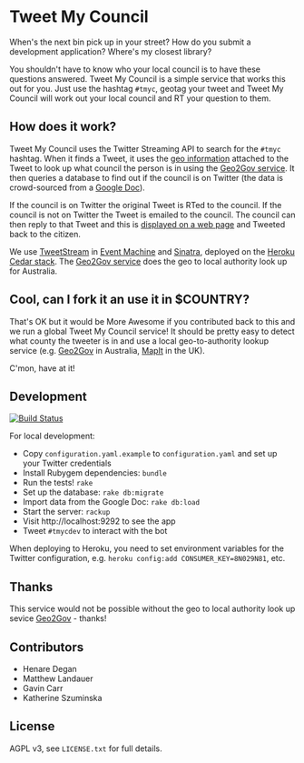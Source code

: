 Tweet My Council
================

When's the next bin pick up in your street? How do you submit a development application? Where's my closest library?

You shouldn't have to know who your local council is to have these questions answered. Tweet My Council is a simple service that works this out for you. Just use the hashtag `#tmyc`, geotag your tweet and Tweet My Council will work out your local council and RT your question to them.

How does it work?
-----------------

Tweet My Council uses the Twitter Streaming API to search for the `#tmyc` hashtag. When it finds a Tweet, it uses the [geo information](http://blog.twitter.com/2009/11/think-globally-tweet-locally.html) attached to the Tweet to look up what council the person is in using the [Geo2Gov service](http://www.geo2gov.com/). It then queries a database to find out if the council is on Twitter (the data is crowd-sourced from a [Google Doc](https://docs.google.com/spreadsheet/ccc?key=0AppM8FtCInYXdGxRZGpCY0t6eDV5aFNwSEFPWnJqV3c&hl=en_GB#gid=0)).

If the council is on Twitter the original Tweet is RTed to the council. If the council is not on Twitter the Tweet is emailed to the council. The council can then reply to that Tweet and this is [displayed on a web page](http://tweetmycouncil.herokuapp.com/emails) and Tweeted back to the citizen.

We use [TweetStream](https://github.com/intridea/tweetstream) in [Event Machine](https://github.com/eventmachine/eventmachine) and [Sinatra](http://www.sinatrarb.com/), deployed on the [Heroku](http://www.heroku.com/) [Cedar stack](http://devcenter.heroku.com/articles/ruby). The [Geo2Gov service](http://www.geo2gov.com/) does the geo to local authority look up for Australia.

Cool, can I fork it an use it in $COUNTRY?
------------------------------------------

That's OK but it would be More Awesome if you contributed back to this and we run a global Tweet My Council service! It should be pretty easy to detect what county the tweeter is in and use a local geo-to-authority lookup service (e.g. [Geo2Gov](http://www.geo2gov.com/) in Australia, [MapIt](http://mapit.mysociety.org/) in the UK).

C'mon, have at it!

Development
-----------
[![Build Status](https://secure.travis-ci.org/henare/tweetmycouncil.png?branch=master)](http://travis-ci.org/henare/tweetmycouncil)

For local development:

* Copy `configuration.yaml.example` to `configuration.yaml` and set up your Twitter credentials
* Install Rubygem dependencies: `bundle`
* Run the tests! `rake`
* Set up the database: `rake db:migrate`
* Import data from the Google Doc: `rake db:load`
* Start the server: `rackup`
* Visit http://localhost:9292 to see the app
* Tweet `#tmycdev` to interact with the bot

When deploying to Heroku, you need to set environment variables for the Twitter configuration, e.g. `heroku config:add CONSUMER_KEY=8N029N81`, etc.

Thanks
------

This service would not be possible without the geo to local authority look up sevice [Geo2Gov](http://www.geo2gov.com/) - thanks!

Contributors
------------

* Henare Degan
* Matthew Landauer
* Gavin Carr
* Katherine Szuminska

License
-------

AGPL v3, see `LICENSE.txt` for full details.
